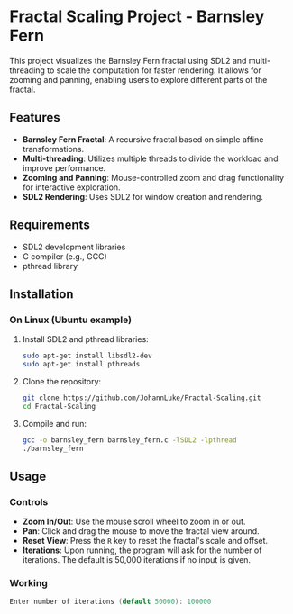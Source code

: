 # Fractal Scaling Project - Barnsley Fern

This project visualizes the Barnsley Fern fractal using SDL2 and multi-threading to scale the computation for faster rendering. It allows for zooming and panning, enabling users to explore different parts of the fractal.

## Features

- **Barnsley Fern Fractal**: A recursive fractal based on simple affine transformations.
- **Multi-threading**: Utilizes multiple threads to divide the workload and improve performance.
- **Zooming and Panning**: Mouse-controlled zoom and drag functionality for interactive exploration.
- **SDL2 Rendering**: Uses SDL2 for window creation and rendering.

## Requirements

- SDL2 development libraries
- C compiler (e.g., GCC)
- pthread library

## Installation

### On Linux (Ubuntu example)
1. Install SDL2 and pthread libraries:

   ```bash
   sudo apt-get install libsdl2-dev
   sudo apt-get install pthreads

2. Clone the repository:

   ```bash
   git clone https://github.com/JohannLuke/Fractal-Scaling.git
   cd Fractal-Scaling

3. Compile and run:

   ```bash
   gcc -o barnsley_fern barnsley_fern.c -lSDL2 -lpthread
   ./barnsley_fern

## Usage

### Controls

- **Zoom In/Out**: Use the mouse scroll wheel to zoom in or out.
- **Pan**: Click and drag the mouse to move the fractal view around.
- **Reset View**: Press the `R` key to reset the fractal's scale and offset.
- **Iterations**: Upon running, the program will ask for the number of iterations. The default is 50,000 iterations if no input is given.

### Working

```c
Enter number of iterations (default 50000): 100000
